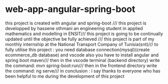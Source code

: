 # web-app-angular-spring-boot
this project is created with angular and spring-boot ///
this project is developped by hassene othmani an engineering student in applied mathematics and modelling in ENSIT///
this project is going to be continually updated until the objective be fully achieved ///
this project is part of my monthly internship at the National Transport Company of Tunisia(snt)///
to fully utilise this project : you need database connection(mysql)(create ecommerce_db database) and vscode also you have to install angular and spring boot maven///
then in the vscode terminal (backend directory) write the command: mvn spring-boot:run///
then in the frontend directory write the command: ng serve///
in conclusion : i say thanks to everyone who has been helpful to me during the development of this project
